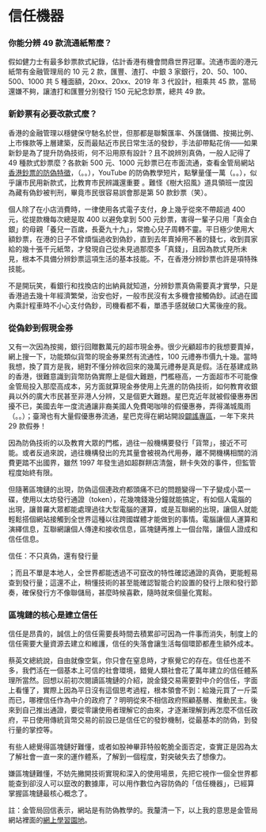 # 信任機器

### 你能分辨 49 款流通紙幣麼？

假如健力士有最多鈔票款式紀錄，估計香港有機會問鼎世界冠軍。流通市面的港元紙幣有金融管理局的 10 元 2 款，匯豐、渣打、中銀 3 家銀行，20、50、100、500、1000 共 5 種面額，20xx、20xx、2019 年 3 代設計，相乘共 45 款，當局還嫌不夠，讓渣打和匯豐分別發行 150 元紀念鈔票，總共 49 款。

### **新鈔票有必要改款式麼？**

香港的金融管理以穩健保守馳名於世，但那都是聯繫匯率、外匯儲備、按揭比例、上市條款等上層建築，反而最貼近市民日常生活的發鈔，手法卻帶點花俏——如果新鈔是為了提升防偽技術，何不沿用原有設計？且不說辨別真偽，一般人記得了 49 種款式鈔票麼？各款新 500 元、1000 元鈔票已在市面流通，查看金管局網站[香港鈔票的防偽特徵](https://www.hkma.gov.hk/chi/classroom/page/notescoins/security.htm)，（。。），YouTube 的防偽教學短片，點擊量僅一萬（。。），似乎讓市民用新款式，比教育市民辨識還重要 。難怪《樹大招風》道具領班一度因為藏有偽鈔被判刑，畢竟市民很容易誤會那是第 50 款鈔票（笑）。

個人除了在小店消費時，一律使用各式電子支付，身上幾乎從來不帶超過 400 元，從提款機每次總是取 400 以避免拿到 500 元鈔票，害得一輩子只用「真金白銀」的母親「養兒一百歲，長憂九十九」，常擔心兒子周轉不靈。平日極少使用大額鈔票，在港的日子不曾煩惱過收到偽鈔，直到去年賣掉用不著的錢七，收到買家給的幾十張千元紙幣，才發現自己從未見過那麼多「真錢」，且因為款式見所未見，根本不具備分辨鈔票這項生活的基本技能。不，在香港分辨鈔票也許是項特殊技能。

不是開玩笑，看銀行和找換店的出納員就知道，分辨鈔票真偽需要真才實學，只是香港過去幾十年經濟繁榮，治安也好，一般市民沒有太多機會接觸偽鈔。試過在國內乘計程車時不小心支付偽鈔，司機看都不看，單憑手感就破口大罵後座的我。

### **從偽鈔到假現金券**

又有一次因為按揭，銀行回贈數萬元的超市現金券。很少光顧超市的我想要賣掉，網上搜一下，功能類似貨幣的現金券果然有流通性，100 元禮券市價九十幾。當時我想，換了買方是我，絕對不懂分辨收回來的幾萬元禮券是真是假。活在基建成熟的香港，很難意識到貨幣防偽實際上是個大難題，門檻極高，一方面超市不可能像金管局投入那麼高成本，另方面就算現金券使用上先進的防偽技術，如何教育收銀員以外的廣大市民甚至非港人分辨，又是個更大難題。星巴克近年就被假優惠券困擾不已，美國去年一度流通讓非裔美國人免費喝咖啡的假優惠券，弄得滿城風雨（。。）；臺灣也有大量假優惠券流通，星巴克得在網站開設[闢謠專區](https://www.starbucks.com.tw/stores/allevent/show.jspx?n=1016)，一年下來共 29 款假券！

因為防偽技術的以及教育大眾的門檻，過往一般機構要發行「貨幣」，接近不可能。或者反過來說，過往機構發出的充其量會被視為代用券，離不開機構相關的消費更踏不出國界，雖然 1997 年發生過如超群餅店清盤，餅卡失效的事件，但監管程度始終有限。

但隨著區塊鏈的出現，防偽這個連政府都頭痛不已的問題變得一下子變成小菜一碟，使用以太坊發行通證（token），花幾塊錢幾分鐘就能搞定，有如個人電腦的出現，讓普羅大眾都能處理過往大型電腦的運算，或是互聯網的出現，讓個人就能輕鬆搭個網站接觸到全世界這種以往跨國媒體才能做到的事情。電腦讓個人運算和演繹信息，互聯網讓個人傳達和接收信息，區塊鏈再推上一個台階，讓個人證成和信任信息。

信任：不只真偽，還有發行量

 ；而且不單是本地人，全世界都能透過不可竄改的特性確認通證的真偽，更能輕易查到發行量；這還不止，稍懂技術的甚至能確認智能合約設置的發行上限和發行節奏，確保發行方不像聯儲局，甚麼時候喜歡，隨時就來個量化寬鬆。

### **區塊鏈的核心是建立信任**

信任是昂貴的，誠信上的信任需要長時間去積累卻可因為一件事而消失，制度上的信任需要大量資源去建立和維護，信任的失落會讓生活每個環節都產生額外成本。

蔡英文總統說，自由就像空氣，你只會在窒息時，才察覺它的存在。信任也差不多，我們活在一個基本上可信的社會環境，錯覺人類社會花了萬年建立的信任體系理所當然。回想以前初次閱讀區塊鏈的介紹，說金錢交易需要對中介的信任，字面上看懂了，實際上因為平日沒有這個思考過程，根本領會不到：給幾元買了一斤菜而已，哪裡信任作為中介的政府了？明明從來不相信政府照顧基層、推動民主。後來到自己推出通證，要從零讓使用者理解它的由來，才逐漸理解到再怎麼不信任政府，平日使用傳統貨幣交易的前設已是信任它的發鈔機制，從最基本的防偽，到發行量的掌控等。

有些人總覺得區塊鏈好難懂，或者如股神畢菲特般乾脆全面否定，查實正是因為太了解社會一直一來的運作體系，了解到一個程度，對突破失去了想像力。

嫌區塊鏈難懂，不妨先撇開技術實現和深入的使用場景，先把它視作一個全世界都能查到卻沒人可以竄改的數據庫，可以用作數位內容防偽的「信任機器」，已經算掌握區塊鏈最核心概念了。

註：金管局回信表示，網站是有防偽教學的。我釐清一下，以上我的意思是金管局網站裡面的[網上學習園地](https://www.hkma.gov.hk/chi/classroom/page/notescoins/security.htm)。


